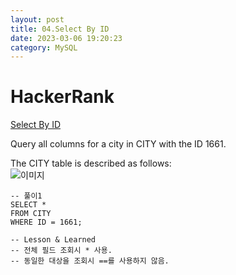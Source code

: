 ```yaml
---
layout: post
title: 04.Select By ID
date: 2023-03-06 19:20:23 
category: MySQL
---
```


# HackerRank 
[Select By ID](https://www.hackerrank.com/challenges/select-by-id/problem?isFullScreen=true)    

Query all columns for a city in CITY with the ID 1661.

The CITY table is described as follows:  
![이미지](https://s3.amazonaws.com/hr-challenge-images/8137/1449729804-f21d187d0f-CITY.jpg)  

```MySQL
-- 풀이1
SELECT *
FROM CITY
WHERE ID = 1661;

-- Lesson & Learned 
-- 전체 필드 조회시 * 사용.  
-- 동일한 대상을 조회시 ==를 사용하지 않음.  
```
